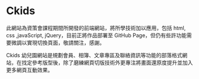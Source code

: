 # Ckids
 
 此網站為資策會課程期間所開發的前端網站，將所學技術加以應用，包括 html, css ,javaScript, jQuery，目前正將作品部署至 GitHub Page，但仍有些許功能需要微調以實現切換頁面，敬請關注，感謝。
 
 Ckids 幼兒園網站是規劃會員、相簿、文章專區及聯絡資訊等功能的部落格式網站，在找定參考版型後，除了磨練網頁切版技術外更專注將畫面還原度提升並加入更多網頁互動效果。
